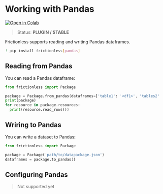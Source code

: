 # Working with Pandas

[![Open in Colab](https://colab.research.google.com/assets/colab-badge.svg)](https://colab.research.google.com/drive/1b6d-oMN0Mi2vMlTN8KwY11ezAgRd-dhl)



> Status: **PLUGIN / STABLE**

Frictionless supports reading and writing Pandas dataframes.


```bash
! pip install frictionless[pandas]
```

## Reading from Pandas

You can read a Pandas dataframe:

```python
from frictionless import Package

package = Package.from_pandas(dataframes=['table1': '<df1>', 'tables2': '<df2>'])
print(package)
for resource in package.resources:
  print(resource.read_rows())
```

## Wriring to Pandas

You can write a dataset to Pandas:

```python
from frictionless import Package

package = Package('path/to/datapackage.json')
dataframes = package.to_pandas()
```

## Configuring Pandas

> Not supported yet